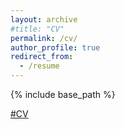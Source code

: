 ```yaml
---
layout: archive
#title: "CV"
permalink: /cv/
author_profile: true
redirect_from:
  - /resume
---
```


{% include base_path %}

[#CV](/files/CV.pdf)
